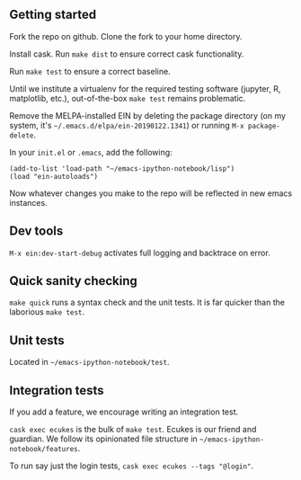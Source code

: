 Getting started
---------------
Fork the repo on github.  Clone the fork to your home directory.

Install cask.  Run `make dist` to ensure correct cask functionality.

Run `make test` to ensure a correct baseline.

Until we institute a virtualenv for the required testing software (jupyter, R, matplotlib, etc.), out-of-the-box `make test` remains problematic.

Remove the MELPA-installed EIN by deleting the package directory (on my system, it's `~/.emacs.d/elpa/ein-20190122.1341`) or running `M-x package-delete`.

In your `init.el` or `.emacs`, add the following:

```
(add-to-list 'load-path "~/emacs-ipython-notebook/lisp")
(load "ein-autoloads")
```

Now whatever changes you make to the repo will be reflected in new emacs instances.

Dev tools
---------
`M-x ein:dev-start-debug` activates full logging and backtrace on error.

Quick sanity checking
---------------------
`make quick` runs a syntax check and the unit tests.  It is far quicker than the laborious `make test`.

Unit tests
----------
Located in `~/emacs-ipython-notebook/test`.

Integration tests
-----------------
If you add a feature, we encourage writing an integration test.

`cask exec ecukes` is the bulk of `make test`.  Ecukes is our friend and guardian.  We follow its opinionated file structure in `~/emacs-ipython-notebook/features`.

To run say just the login tests, `cask exec ecukes --tags "@login"`.
